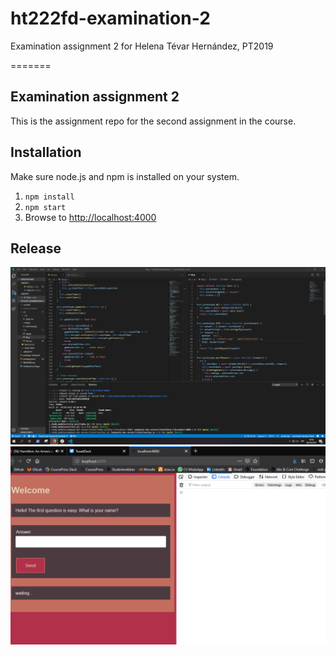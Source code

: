 # ht222fd-examination-2
Examination assignment 2 for Helena Tévar Hernández, PT2019

=======
## Examination assignment 2
This is the assignment repo for the second assignment in the course. 

## Installation
Make sure node.js and npm is installed on your system.

1. `npm install`
2. `npm start`
3. Browse to [http://localhost:4000](http://localhost:4000)

## Release

![capture1](src\image\Capture.PNG)
![capture2](src\image\Capture2.PNG)
